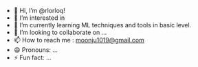 - 👋 Hi, I’m @rlorloq!
- 👀 I’m interested in 
- 🌱 I’m currently learning ML techniques and tools in basic level.
- 💞️ I’m looking to collaborate on ...
- 📫 How to reach me : moonju1019@gmail.com
- 😄 Pronouns: ...
- ⚡ Fun fact: ...

<!---
rlorloq/rlorloq is a ✨ special ✨ repository because its `README.md` (this file) appears on your GitHub profile.
You can click the Preview link to take a look at your changes.
--->
